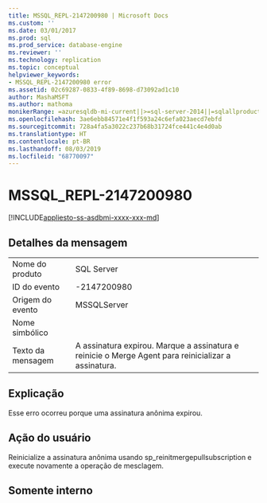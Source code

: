 ```yaml
---
title: MSSQL_REPL-2147200980 | Microsoft Docs
ms.custom: ''
ms.date: 03/01/2017
ms.prod: sql
ms.prod_service: database-engine
ms.reviewer: ''
ms.technology: replication
ms.topic: conceptual
helpviewer_keywords:
- MSSQL_REPL-2147200980 error
ms.assetid: 02c69287-0833-4f89-8698-d73092ad1c10
author: MashaMSFT
ms.author: mathoma
monikerRange: =azuresqldb-mi-current||>=sql-server-2014||=sqlallproducts-allversions
ms.openlocfilehash: 3ae6ebb84571e4f1f593a24c6efa023aecd7ebfd
ms.sourcegitcommit: 728a4fa5a3022c237b68b31724fce441c4e4d0ab
ms.translationtype: HT
ms.contentlocale: pt-BR
ms.lasthandoff: 08/03/2019
ms.locfileid: "68770097"
---
```

# <a name="mssqlrepl-2147200980"></a>MSSQL_REPL-2147200980
[!INCLUDE[appliesto-ss-asdbmi-xxxx-xxx-md](../../includes/appliesto-ss-asdbmi-xxxx-xxx-md.md)]
    
## <a name="message-details"></a>Detalhes da mensagem  
  
|||  
|-|-|  
|Nome do produto|SQL Server|  
|ID do evento|-2147200980|  
|Origem do evento|MSSQLServer|  
|Nome simbólico||  
|Texto da mensagem|A assinatura expirou. Marque a assinatura e reinicie o Merge Agent para reinicializar a assinatura.|  
  
## <a name="explanation"></a>Explicação  
 Esse erro ocorreu porque uma assinatura anônima expirou.  
  
## <a name="user-action"></a>Ação do usuário  
 Reinicialize a assinatura anônima usando sp_reinitmergepullsubscription e execute novamente a operação de mesclagem.  
  
## <a name="internal-only"></a>Somente interno  
  
